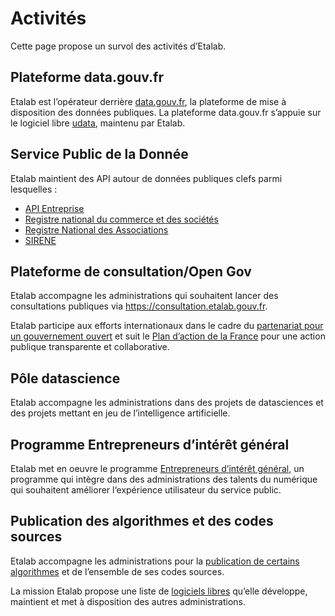 # Activités

Cette page propose un survol des activités d’Etalab.

## Plateforme data.gouv.fr

Etalab est l’opérateur derrière [data.gouv.fr](https://www.data.gouv.fr/), la plateforme de mise à disposition des données publiques. La plateforme data.gouv.fr s’appuie sur le logiciel libre [udata](https://getudata.org/), maintenu par Etalab.

## Service Public de la Donnée

Etalab maintient des API autour de données publiques clefs parmi lesquelles :

<!-- - https://geo.data.gouv.fr -->

- [API Entreprise](https://entreprise.api.gouv.fr)
- [Registre national du commerce et des sociétés](https://github.com/etalab/etalab/blob/master/logiciels-libres.md#donn%C3%A9es-du-rna-registre-national-des-associations)
- [Registre National des Associations](https://github.com/etalab/etalab/blob/master/logiciels-libres.md#donn%C3%A9es-du-rna-registre-national-des-associations)
- [SIRENE](https://github.com/etalab/etalab/blob/master/logiciels-libres.md#donn%C3%A9es-sirene)

## Plateforme de consultation/Open Gov

Etalab accompagne les administrations qui souhaitent lancer des consultations publiques via <https://consultation.etalab.gouv.fr>.

Etalab participe aux efforts internationaux dans le cadre du [partenariat pour un gouvernement ouvert](https://www.opengovpartnership.org) et suit le [Plan d’action de la France](https://www.etalab.gouv.fr/plan-daction-national) pour une action publique transparente et collaborative.

## Pôle datascience

Etalab accompagne les administrations dans des projets de datasciences et des projets mettant en jeu de l’intelligence artificielle.

## Programme Entrepreneurs d’intérêt général

Etalab met en oeuvre le programme [Entrepreneurs d’intérêt général](https://entrepreneur-interet-general.etalab.gouv.fr/), un programme qui intègre dans des administrations des talents du numérique qui souhaitent améliorer l‘expérience utilisateur du service public.

## Publication des algorithmes et des codes sources

Etalab accompagne les administrations pour la [publication de certains algorithmes](algorithmes-publics.md) et de l’ensemble de ses codes sources.

La mission Etalab propose une liste de [logiciels libres](logiciels-libres.md) qu’elle développe, maintient et met à disposition des autres administrations.
